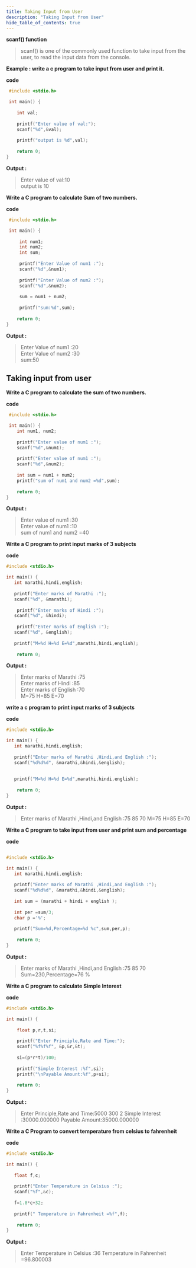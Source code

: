 ```yaml
---
title: Taking Input from User
description: "Taking Input from User"
hide_table_of_contents: true
---
```


**scanf() function**

>scanf() is one of the commonly used function to take input from the user, to read the input data from the console.

**Example : write a c program to take input from user and print it.**

**code**

``` c
 #include <stdio.h>

 int main() {
    
    int val;
    
    printf("Enter value of val:");
    scanf("%d",&val);
    
    printf("output is %d",val);
 
    return 0;
}
```
 **Output :**

>Enter value of val:10  
>output is 10

**Write a C program to calculate Sum of two numbers.**

**code**

``` c
 #include <stdio.h>

 int main() {
    
     int num1;
     int num2;
     int sum;
     
     printf("Enter Value of num1 :");
     scanf("%d",&num1);
     
     printf("Enter Value of num2 :");
     scanf("%d",&num2);
     
     sum = num1 + num2;
     
     printf("sum:%d",sum);
 
    return 0;
}
```

**Output :**

>Enter Value of num1 :20  
>Enter Value of num2 :30  
>sum:50

## Taking input from user

**Write a C program to calculate the sum of two numbers.**

**code**
``` c
 #include <stdio.h>

 int main() {
    int num1, num2;
    
    printf("Enter value of num1 :");
    scanf("%d",&num1);
    
    printf("Enter value of num1 :");
    scanf("%d",&num2);
    
    int sum = num1 + num2;
    printf("sum of num1 and num2 =%d",sum);
   
    return 0;
}
```
**Output :**
>Enter value of num1 :30    
>Enter value of num1 :10  
>sum of num1 and num2 =40 

**Write a C program to print input marks of 3 subjects**

**code**
```c
#include <stdio.h>

int main() {
   int marathi,hindi,english;
   
   printf("Enter marks of Marathi :");
   scanf("%d", &marathi);
   
    printf("Enter marks of Hindi :");
   scanf("%d", &hindi);
   
    printf("Enter marks of English :");
   scanf("%d", &english);
   
   printf("M=%d H=%d E=%d",marathi,hindi,english);
    
    return 0;
```
**Output :**

>Enter marks of Marathi :75  
>Enter marks of Hindi :85  
>Enter marks of English :70  
M=75 H=85 E=70

**write a c program to print input marks of 3 subjects**

**code**
```c
#include <stdio.h>

int main() {
   int marathi,hindi,english;
   
   printf("Enter marks of Marathi ,Hindi,and English :");
   scanf("%d%d%d", &marathi,&hindi,&english);
  
   
   printf("M=%d H=%d E=%d",marathi,hindi,english);
    
    return 0;
}
```
**Output :**

>Enter marks of Marathi ,Hindi,and English :75 85 70
>M=75 H=85 E=70

**Write a C program to take input from user and print sum and percentage**

**code**
```c

#include <stdio.h>

int main() {
   int marathi,hindi,english;
   
   printf("Enter marks of Marathi ,Hindi,and English :");
   scanf("%d%d%d", &marathi,&hindi,&english);
  
   int sum = (marathi + hindi + english );
   
   int per =sum/3;
   char p ='%';
   
   printf("Sum=%d,Percentage=%d %c",sum,per,p);
   
    return 0;
}
```
**Output :**

>Enter marks of Marathi ,Hindi,and English :75 85 70  
>Sum=230,Percentage=76 %

**Write a C program to calculate Simple Interest**

**code**
```c
#include <stdio.h>

int main() {
    
    float p,r,t,si;
    
    printf("Enter Principle,Rate and Time:");
    scanf("%f%f%f", &p,&r,&t);
    
    si=(p*r*t)/100;
    
    printf("Simple Interest :%f",si);
    printf("\nPayable Amount:%f",p+si);
    
    return 0;
}
```
**Output :**

>Enter Principle,Rate and Time:5000 300 2
>Simple Interest :30000.000000
>Payable Amount:35000.000000

**Write a C Program to convert temperature from celsius to fahrenheit**

**code**
```c
#include <stdio.h>

int main() {
   
   float f,c;
   
   printf("Enter Temperature in Celsius :");
   scanf("%f",&c);
   
   f=1.8*c+32;
   
   printf(" Temperature in Fahrenheit =%f",f);
    
    return 0;
}
```
**Output :**

>Enter Temperature in Celsius :36
>Temperature in Fahrenheit =96.800003